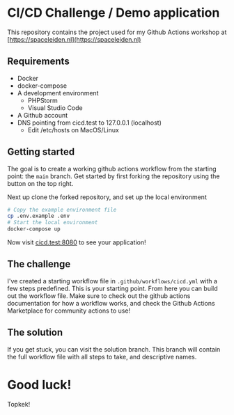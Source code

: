 # CI/CD Challenge / Demo application

This repository contains the project used for my Github Actions
workshop at [https://spaceleiden.nl](https://spaceleiden.nl)

## Requirements

- Docker
- docker-compose
- A development environment
  - PHPStorm
  - Visual Studio Code
- A Github account
- DNS pointing from cicd.test to 127.0.0.1 (localhost)
  - Edit /etc/hosts on MacOS/Linux

## Getting started

The goal is to create a working github actions workflow from the starting
point: the `main` branch. Get started by first forking the repository using
the button on the top right.

Next up clone the forked repository, and set up the local environment

```bash
# Copy the example environment file
cp .env.example .env
# Start the local environment
docker-compose up
```

Now visit [cicd.test:8080](http://cicd.test:8080) to see your application!

## The challenge

I've created a starting workflow file in `.github/workflows/cicd.yml` with a
few steps predefined. This is your starting point. From here you can build out
the workflow file. Make sure to check out the github actions documentation for
how a workflow works, and check the Github Actions Marketplace for community
actions to use!

## The solution

If you get stuck, you can visit the solution branch. This branch will contain
the full workflow file with all steps to take, and descriptive names.

# Good luck!
Topkek!
